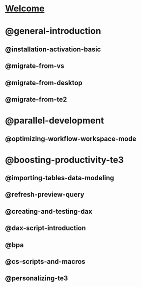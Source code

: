 # [Welcome](index.md)

# @general-introduction

## @installation-activation-basic

## @migrate-from-vs

## @migrate-from-desktop

## @migrate-from-te2

# @parallel-development

## @optimizing-workflow-workspace-mode

<!--## @powerbi-cicd
## @as-cicd-->

# @boosting-productivity-te3

## @importing-tables-data-modeling

## @refresh-preview-query

## @creating-and-testing-dax

## @dax-script-introduction

## @bpa

## @cs-scripts-and-macros

## @personalizing-te3
